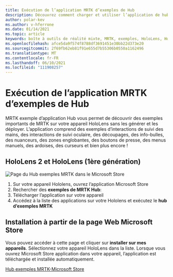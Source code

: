 ```yaml
---
title: Exécution de l’application MRTK d’exemples de Hub
description: Découvrez comment charger et utiliser l’application de hub d’exemples d’outils de réalité mixte sur vos appareils HoloLens.
author: polar-kev
ms.author: v-hferrone
ms.date: 01/14/2021
ms.topic: article
keywords: boîte à outils de réalité mixte, MRTK, exemples, HoloLens, HoloLens 2, nuanceurs, info-bulles, interaction manuelle, découpage, zones englobantes, boutons, menus main, ardoise, curseur
ms.openlocfilehash: afce5da9f574f8788df3691451e30bb22d373e20
ms.sourcegitcommit: 2f69fb62eb81f91e655d7b55306b0550a1162496
ms.translationtype: MT
ms.contentlocale: fr-FR
ms.lasthandoff: 06/10/2021
ms.locfileid: "111908257"
---
```

# <a name="running-the-mrtk-examples-hub-app"></a>Exécution de l’application MRTK d’exemples de Hub

MRTK exemple d’application Hub vous permet de découvrir des exemples importants de MRTK sur votre appareil HoloLens sans les générer et les déployer. L’application comprend des exemples d’interactions de suivi des mains, des interactions de suivi oculaire, des découpages, des info-bulles, des nuanceurs, des zones englobantes, des boutons de presse, des menus manuels, des ardoises, des curseurs et bien plus encore !

## <a name="hololens-2-and-hololens-1st-gen"></a>HoloLens 2 et HoloLens (1ère génération)
![Page du Hub exemples MRTK dans le Microsoft Store](features/images/examples-hub/ExamplesHubStore.jpg)

1. Sur votre appareil Hololens, ouvrez l’application Microsoft Store
2. Rechercher des **exemples de MRTK Hub**:
3. Télécharger l’application sur votre appareil
4. Accédez à la liste des applications sur votre Hololens et exécutez le **hub d’exemples MRTK**

## <a name="install-from-the-microsoft-store-web-page"></a>Installation à partir de la page Web Microsoft Store

Vous pouvez accéder à cette page et cliquer sur **installer sur mes appareils**. Sélectionnez votre appareil HoloLens dans la liste. Lorsque vous ouvrez Microsoft Store application dans votre appareil, l’application est téléchargée et installée automatiquement.

[Hub exemples MRTK-Microsoft Store](https://www.microsoft.com/p/mrtk-examples-hub/9mv8c39l2sj4)

